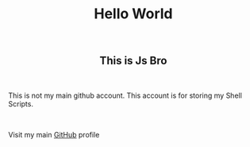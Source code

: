 <h1 align="center">Hello World</h1>
</br>

<h2 align="center">This is Js Bro</h2>
</br>

<p>This is not my main github account. This account is for storing my Shell Scripts.</p> </br>

Visit my main [GitHub](https://github.com/md-mahin-islam-mahi) profile